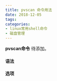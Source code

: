 ```yaml
---
title: pvscan 命令用法
date: 2018-12-05
tags:
categories: 
- linux常用shell命令
- 磁盘管理
---
```

**pvscan命令** 待添加。
<!-- more --> 
#### **语法**


#### **选项**
